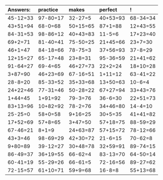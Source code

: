 | Answers: | practice | makes | perfect | ! |
| :--- | :--- | :--- | :--- | :--- |
| 45-12=33 | 97-80=17 | 32-27=5 | 40+53=93 | 68-34=34 | 
| 43+51=94 | 68-0=68 | 50+15=65 | 87+1=88 | 12+43=55 | 
| 84-31=53 | 98-86=12 | 40+43=83 | 11-5=6 | 17+23=40 | 
| 69+2=71 | 81-40=41 | 75-50=25 | 21+45=66 | 23+7=30 | 
| 46+1=47 | 84-18=66 | 78-75=3 | 37+56=93 | 37-8=29 | 
| 12+15=27 | 65-17=48 | 23+8=31 | 95-36=59 | 21+41=62 | 
| 91-64=27 | 69-4=65 | 46+27=73 | 22+2=24 | 18+10=28 | 
| 3+87=90 | 46+23=69 | 67-16=51 | 1+11=12 | 63-41=22 | 
| 28-8=20 | 85-33=52 | 35+33=68 | 13+50=63 | 10-6=4 | 
| 24+22=46 | 77-31=46 | 50-28=22 | 67+27=94 | 33+43=76 | 
| 1+44=45 | 1+91=92 | 79-3=76 | 36-6=30 | 22+51=73 | 
| 83+13=96 | 10+82=92 | 78-2=76 | 34+46=80 | 14-4=10 | 
| 25-25=0 | 58+0=58 | 9+16=25 | 30+5=35 | 41+41=82 | 
| 17+52=69 | 57+8=65 | 3+47=50 | 57+18=75 | 88-59=29 | 
| 67-46=21 | 8+1=9 | 24+63=87 | 57+15=72 | 78-12=66 | 
| 43+3=46 | 98-69=29 | 42+30=72 | 21-6=15 | 70-62=8 | 
| 9+80=89 | 39-12=27 | 30+48=78 | 32+59=91 | 89-74=15 | 
| 86-49=37 | 36+19=55 | 66-62=4 | 83-13=70 | 64-50=14 | 
| 60-41=19 | 55-29=26 | 66-61=5 | 72-16=56 | 89-27=62 | 
| 72-15=57 | 61+10=71 | 59+9=68 | 16-8=8 | 55+13=68 | 
